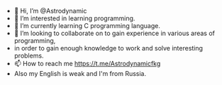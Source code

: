 - 👋 Hi, I’m @Astrodynamic
- 👀 I’m interested in learning programming.
- 🌱 I’m currently learning С programming language.
- 💞️ I’m looking to collaborate on to gain experience in various areas of programming,
- in order to gain enough knowledge to work and solve interesting problems.
- 📫 How to reach me https://t.me/Astrodynamicfkg
- Also my English is weak and I'm from Russia.

<!---
Astrodynamic/Astrodynamic is a ✨ special ✨ repository because its `README.md` (this file) appears on your GitHub profile.
You can click the Preview link to take a look at your changes.
--->
